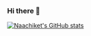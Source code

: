 ### Hi there 👋

<!--
**poshi1865/poshi1865** is a ✨ _special_ ✨ repository because its `README.md` (this file) appears on your GitHub profile.

Here are some ideas to get you started:

- 🔭 I’m currently working on ...
- 🌱 I’m currently learning ...
- 👯 I’m looking to collaborate on ...
- 🤔 I’m looking for help with ...
- 💬 Ask me about ...
- 📫 How to reach me: ...
- 😄 Pronouns: ...
- ⚡ Fun fact: ...
-->
[![Naachiket's GitHub stats](https://github-readme-stats.vercel.app/api?username=poshi1865)](https://github.com/anuraghazra/github-readme-stats)
